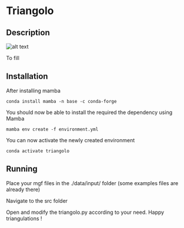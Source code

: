 # Triangolo

## Description

![alt text](https://github.com/commons-research/tringolo/blob/main/docs/img/triangolo_sample.png?raw=true)


To fill

## Installation



After installing mamba


```
conda install mamba -n base -c conda-forge
```

You should now be able to install the required the dependency using Mamba

```
mamba env create -f environment.yml
```

You can now activate the newly created environment

```
conda activate triangolo
```

## Running



Place your mgf files in the ./data/input/ folder (some examples files are already there)

Navigate to the src folder

Open and modify the triangolo.py according to your need. Happy triangulations !
